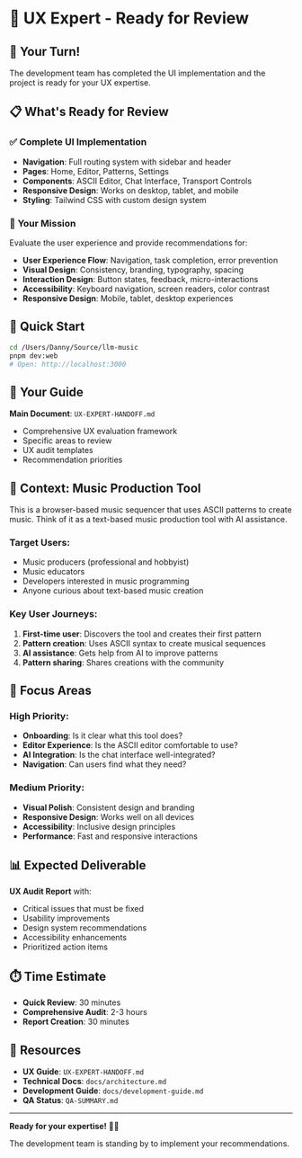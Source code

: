 # 🎨 UX Expert - Ready for Review

## 🚀 **Your Turn!**

The development team has completed the UI implementation and the project is ready for your UX expertise.

## 📋 **What's Ready for Review**

### ✅ **Complete UI Implementation**
- **Navigation**: Full routing system with sidebar and header
- **Pages**: Home, Editor, Patterns, Settings
- **Components**: ASCII Editor, Chat Interface, Transport Controls
- **Responsive Design**: Works on desktop, tablet, and mobile
- **Styling**: Tailwind CSS with custom design system

### 🎯 **Your Mission**
Evaluate the user experience and provide recommendations for:
- **User Experience Flow**: Navigation, task completion, error prevention
- **Visual Design**: Consistency, branding, typography, spacing
- **Interaction Design**: Button states, feedback, micro-interactions
- **Accessibility**: Keyboard navigation, screen readers, color contrast
- **Responsive Design**: Mobile, tablet, desktop experiences

## 🚀 **Quick Start**

```bash
cd /Users/Danny/Source/llm-music
pnpm dev:web
# Open: http://localhost:3000
```

## 📖 **Your Guide**

**Main Document**: `UX-EXPERT-HANDOFF.md`
- Comprehensive UX evaluation framework
- Specific areas to review
- UX audit templates
- Recommendation priorities

## 🎵 **Context: Music Production Tool**

This is a browser-based music sequencer that uses ASCII patterns to create music. Think of it as a text-based music production tool with AI assistance.

### **Target Users:**
- Music producers (professional and hobbyist)
- Music educators
- Developers interested in music programming
- Anyone curious about text-based music creation

### **Key User Journeys:**
1. **First-time user**: Discovers the tool and creates their first pattern
2. **Pattern creation**: Uses ASCII syntax to create musical sequences
3. **AI assistance**: Gets help from AI to improve patterns
4. **Pattern sharing**: Shares creations with the community

## 🎯 **Focus Areas**

### **High Priority:**
- **Onboarding**: Is it clear what this tool does?
- **Editor Experience**: Is the ASCII editor comfortable to use?
- **AI Integration**: Is the chat interface well-integrated?
- **Navigation**: Can users find what they need?

### **Medium Priority:**
- **Visual Polish**: Consistent design and branding
- **Responsive Design**: Works well on all devices
- **Accessibility**: Inclusive design principles
- **Performance**: Fast and responsive interactions

## 📊 **Expected Deliverable**

**UX Audit Report** with:
- Critical issues that must be fixed
- Usability improvements
- Design system recommendations
- Accessibility enhancements
- Prioritized action items

## ⏱️ **Time Estimate**
- **Quick Review**: 30 minutes
- **Comprehensive Audit**: 2-3 hours
- **Report Creation**: 30 minutes

## 🔗 **Resources**

- **UX Guide**: `UX-EXPERT-HANDOFF.md`
- **Technical Docs**: `docs/architecture.md`
- **Development Guide**: `docs/development-guide.md`
- **QA Status**: `QA-SUMMARY.md`

---

**Ready for your expertise!** 🎨✨

The development team is standing by to implement your recommendations.

